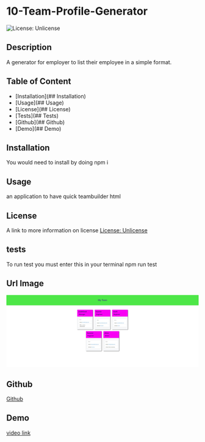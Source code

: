 # 10-Team-Profile-Generator
![License: Unlicense](https://img.shields.io/badge/license-Unlicense-blue.svg)

## Description
A generator for employer to list their employee in a simple format.

## Table of Content
- [Installation](## Installation)
- [Usage](## Usage)
- [License](## License)
- [Tests](## Tests)
- [Github](## Github)
- [Demo](## Demo)

## Installation
You would need to install by doing 
npm i 

## Usage
an application to have quick teambuilder html

## License
A link to more information on license
[License: Unlicense](http://unlicense.org/)

## tests
To run test you must enter this in your terminal
npm run test

## Url Image
![webpage](./assets/images/Web%20capture_4-12-2022_165244_.jpeg)
## Github
[Github](https://github.com/hkim84/10-Team-Profile-Generator)

## Demo
[video link](https://drive.google.com/file/d/1qACJ8wkbgvTKr-L1zZ1tOZyj08oGtNbf/view)


